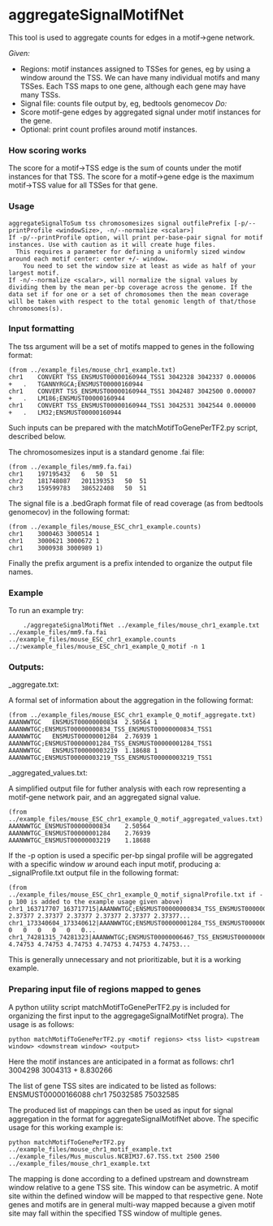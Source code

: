 # aggregateSignalMotifNet
This tool is used to aggregate counts for edges in a motif->gene network.

*Given:*
* Regions: motif instances assigned to TSSes for genes, eg by using a window around the TSS. We can have many individual motifs and many TSSes. Each TSS maps to one gene, although each gene may have many TSSs.
* Signal file: counts file output by, eg, bedtools genomecov
*Do:* 
* Score motif-gene edges by aggregated signal under motif instances for the gene.
* Optional: print count profiles around motif instances.


### How scoring works
The score for a motif->TSS edge is the sum of counts under the motif instances for that TSS. 
The score for a motif->gene edge is the maximum motif->TSS value for all TSSes for that gene.

### Usage
```
aggregateSignalToSum tss chromosomesizes signal outfilePrefix [-p/--printProfile <windowSize>, -n/--normalize <scalar>]
If -p/--printProfile option, will print per-base-pair signal for motif instances. Use with caution as it will create huge files. 
  This requires a parameter for defining a uniformly sized window around each motif center: center +/- window.
	You need to set the window size at least as wide as half of your largest motif.
If -n/--normalize <scalar>, will normalize the signal values by dividing them by the mean per-bp coverage across the genome. If the data set if for one or a set of chromosomes then the mean coverage will be taken with respect to the total genomic length of that/those chromosomes(s).
```
### Input formatting

The tss argument will be a set of motifs mapped to genes in the following format:

```
(from ../example_files/mouse_chr1_example.txt)
chr1	CONVERT	TSS_ENSMUST00000160944_TSS1	3042328	3042337	0.000006	+	.	TGANNYRGCA;ENSMUST00000160944
chr1	CONVERT	TSS_ENSMUST00000160944_TSS1	3042487	3042500	0.000007	+	.	LM186;ENSMUST00000160944
chr1	CONVERT	TSS_ENSMUST00000160944_TSS1	3042531	3042544	0.000000	+	.	LM32;ENSMUST00000160944
```
Such inputs can be prepared with the matchMotifToGenePerTF2.py script, described below.

The chromosomesizes input is a standard genome .fai file:

```
(from ../example_files/mm9.fa.fai)
chr1	197195432	6	50	51
chr2	181748087	201139353	50	51
chr3	159599783	386522408	50	51
```

The signal file is a .bedGraph format file of read coverage (as from bedtools genomecov) in the following format:

```
(from ../example_files/mouse_ESC_chr1_example.counts)
chr1	3000463	3000514	1
chr1	3000621	3000672	1
chr1	3000938	3000989	1)
```

Finally the prefix argument is a prefix intended to organize the output file names. 	
	
### Example

To run an example try:

```
	./aggregateSignalMotifNet ../example_files/mouse_chr1_example.txt ../example_files/mm9.fa.fai ../example_files/mouse_ESC_chr1_example.counts ../:wexample_files/mouse_ESC_chr1_example_Q_motif -n 1
```

### Outputs:

<prefix>_aggregate.txt:
	
A formal set of information about the aggregation in the following format:
```
(from ../example_files/mouse_ESC_chr1_example_Q_motif_aggregate.txt)
AAANWWTGC	ENSMUST00000000834	2.50564	1	AAANWWTGC;ENSMUST00000000834_TSS_ENSMUST00000000834_TSS1
AAANWWTGC	ENSMUST00000001284	2.76939	1	AAANWWTGC;ENSMUST00000001284_TSS_ENSMUST00000001284_TSS1
AAANWWTGC	ENSMUST00000003219	1.18688	1	AAANWWTGC;ENSMUST00000003219_TSS_ENSMUST00000003219_TSS1
```

<prefix>_aggregated_values.txt:

A simplified output file for futher analysis with each row representing a motif-gene network pair, and an aggregated signal value. 
```
(from ../example_files/mouse_ESC_chr1_example_Q_motif_aggregated_values.txt)
AAANWWTGC_ENSMUST00000000834	2.50564
AAANWWTGC_ENSMUST00000001284	2.76939
AAANWWTGC_ENSMUST00000003219	1.18688
```
If the -p option is used a specific per-bp singal profile will be aggregated with a specific window *w* around each input motif, producing a:
<prefix>_signalProfile.txt output file in the following format:
```
(from ../example_files/mouse_ESC_chr1_example_Q_motif_signalProfile.txt if -p 100 is added to the example usage given above)
chr1_163717707_163717715|AAANWWTGC;ENSMUST00000000834_TSS_ENSMUST00000000834_TSS1	2.37377	2.37377	2.37377	2.37377	2.37377	2.37377...
chr1_173340604_173340612|AAANWWTGC;ENSMUST00000001284_TSS_ENSMUST00000001284_TSS1	0	0	0	0	0	0...	
chr1_74281315_74281323|AAANWWTGC;ENSMUST00000006467_TSS_ENSMUST00000006467_TSS1	4.74753	4.74753	4.74753	4.74753	4.74753	4.74753...
```
This is generally unnecessary and not prioritizable, but it is a working example. 

### Preparing input file of regions mapped to genes

A python utility script matchMotifToGenePerTF2.py is included for organizing the first input to the aggregageSignalMotifNet progra). The usage is as follows:
```
python matchMotifToGenePerTF2.py <motif regions> <tss list> <upstream window> <downstream window> <output>
```
Here the motif instances are anticipated in a format as follows:
chr1   3004298 3004313 +   8.830266

The list of gene TSS sites are indicated to be listed as follows:
ENSMUST00000166088 chr1   75032585    75032585

The produced list of mappings can then be used as input for signal aggregation in the format for aggregateSignalMotifNet above. The specific usage for this working example is:

```
python matchMotifToGenePerTF2.py ../example_files/mouse_chr1_motif_example.txt ../example_files/Mus_musculus.NCBIM37.67.TSS.txt 2500 2500 ../example_files/mouse_chr1_example.txt
```

The mapping is done according to a defined upstream and downstream window relative to a gene TSS site. This window can be asymetric. A motif site within the defined window will be mapped to that respective gene. Note genes and motifs are in general multi-way mapped because a given motif site may fall within the specified TSS window of multiple genes.




